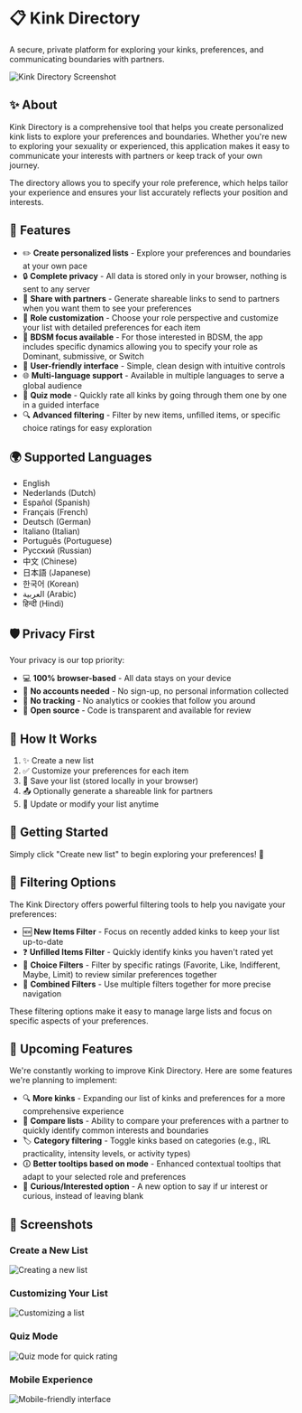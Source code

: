 # 📋 Kink Directory

A secure, private platform for exploring your kinks, preferences, and communicating boundaries with partners.

![Kink Directory Screenshot](./assets/screenshot.png)

## ✨ About

Kink Directory is a comprehensive tool that helps you create personalized kink lists to explore your preferences and boundaries. Whether you're new to exploring your sexuality or experienced, this application makes it easy to communicate your interests with partners or keep track of your own journey.

The directory allows you to specify your role preference, which helps tailor your experience and ensures your list accurately reflects your position and interests.

## 🚀 Features

- ✏️ **Create personalized lists** - Explore your preferences and boundaries at your own pace
- 🔒 **Complete privacy** - All data is stored only in your browser, nothing is sent to any server
- 🔗 **Share with partners** - Generate shareable links to send to partners when you want them to see your preferences
- 👤 **Role customization** - Choose your role perspective and customize your list with detailed preferences for each item
- 🌟 **BDSM focus available** - For those interested in BDSM, the app includes specific dynamics allowing you to specify your role as Dominant, submissive, or Switch
- 🎨 **User-friendly interface** - Simple, clean design with intuitive controls
- 🌐 **Multi-language support** - Available in multiple languages to serve a global audience
- 📝 **Quiz mode** - Quickly rate all kinks by going through them one by one in a guided interface
- 🔍 **Advanced filtering** - Filter by new items, unfilled items, or specific choice ratings for easy exploration

## 🌍 Supported Languages

- English
- Nederlands (Dutch)
- Español (Spanish)
- Français (French)
- Deutsch (German)
- Italiano (Italian)
- Português (Portuguese)
- Русский (Russian)
- 中文 (Chinese)
- 日本語 (Japanese)
- 한국어 (Korean)
- العربية (Arabic)
- हिन्दी (Hindi)

## 🛡️ Privacy First

Your privacy is our top priority:

- 💻 **100% browser-based** - All data stays on your device
- 🙅 **No accounts needed** - No sign-up, no personal information collected
- 🚫 **No tracking** - No analytics or cookies that follow you around
- 📖 **Open source** - Code is transparent and available for review

## 🔄 How It Works

1. ✨ Create a new list
2. ✅ Customize your preferences for each item
3. 💾 Save your list (stored locally in your browser)
4. 📤 Optionally generate a shareable link for partners
5. 🔄 Update or modify your list anytime

## 🏁 Getting Started

Simply click "Create new list" to begin exploring your preferences! 🎉

## 📌 Filtering Options

The Kink Directory offers powerful filtering tools to help you navigate your preferences:

- 🆕 **New Items Filter** - Focus on recently added kinks to keep your list up-to-date
- ❓ **Unfilled Items Filter** - Quickly identify kinks you haven't rated yet
- 🌈 **Choice Filters** - Filter by specific ratings (Favorite, Like, Indifferent, Maybe, Limit) to review similar preferences together
- 🔄 **Combined Filters** - Use multiple filters together for more precise navigation

These filtering options make it easy to manage large lists and focus on specific aspects of your preferences.

## 🔮 Upcoming Features

We're constantly working to improve Kink Directory. Here are some features we're planning to implement:

- 🔍 **More kinks** - Expanding our list of kinks and preferences for a more comprehensive experience
- 🔄 **Compare lists** - Ability to compare your preferences with a partner to quickly identify common interests and boundaries
- 🏷️ **Category filtering** - Toggle kinks based on categories (e.g., IRL practicality, intensity levels, or activity types)
- 🛈 **Better tooltips based on mode** - Enhanced contextual tooltips that adapt to your selected role and preferences
- 🤔 **Curious/Interested option** - A new option to say if ur interest or curious, instead of leaving blank

## 📱 Screenshots

### Create a New List
![Creating a new list](./assets/new.png)

### Customizing Your List
![Customizing a list](./assets/list.png)

### Quiz Mode
![Quiz mode for quick rating](./assets/quiz.png)

### Mobile Experience
![Mobile-friendly interface](./assets/mobile.png)

